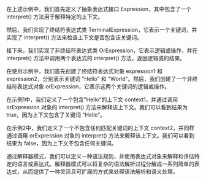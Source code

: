 
在上述示例中，我们首先定义了抽象表达式接口 Expression，其中包含了一个 interpret() 方法用于解释特定的上下文。

然后，我们实现了终结符表达式类 TerminalExpression，它表示一个关键词，并实现了 interpret() 方法来检查上下文是否包含该关键词。

接下来，我们实现了非终结符表达式类 OrExpression，它表示逻辑或操作，并在 interpret() 方法中调用两个表达式的 interpret() 方法，返回逻辑或的结果。

在使用示例中，我们首先创建了终结符表达式对象 expression1 和 expression2，分别表示关键词 "Hello" 和 "World"。然后，我们创建了一个非终结符表达式对象 orExpression，它表示这两个关键词的逻辑或操作。

在示例1中，我们定义了一个包含"Hello"的上下文 context1，并通过调用 orExpression 对象的 interpret() 方法来解释该上下文。我们可以看到结果为 true，因为上下文包含了关键词 "Hello"。

在示例2中，我们定义了一个不包含任何匹配关键词的上下文 context2，并同样通过调用 orExpression 对象的 interpret() 方法来解释该上下文。我们可以看到结果为 false，因为上下文不包含任何关键词。

通过解释器模式，我们可以定义一种语法规则，并使用表达式对象来解释和评估特定的语言或表达式。解释器模式可以将复杂的语法解析过程分解成一系列简单的表达式，从而提供了一种灵活且可扩展的方式来处理语法解析和语义处理。